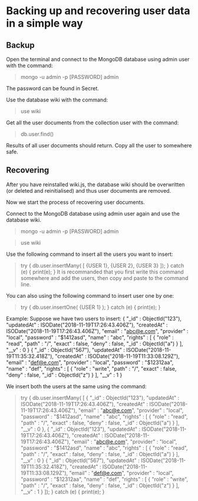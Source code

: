 # Backing up and recovering user data in a simple way

## Backup
Open the terminal and connect to the MongoDB database using admin user with the command:
>mongo -u admin -p [PASSWORD] admin

The password can be found in Secret.

Use the database wiki with the command:
> use wiki

Get all the user documents from the collection user with the command:
> db.user.find()

Results of all user documents should return. Copy all the user to somewhere safe.

## Recovering
After you have reinstalled wiki.js, the database wiki should be overwritten (or deleted and reinitialised) and thus user documents are removed.

Now we start the process of recovering user documents.

Connect to the MongoDB database using admin user again and use the database wiki.
> mongo -u admin -p [PASSWORD] admin

> use wiki

Use the following command to insert all the users you want to insert:
> try { db.user.insertMany( [ {USER 1}, {USER 2}, {USER 3} ]); } catch (e) { print(e); }
It is recommanded that you first write this command somewhere and add the users, then copy and paste to the command line.

You can also using the following command to insert user one by one:
> try { db.user.insertOne( {USER 1} ); } catch (e) { print(e); }

Example:
Suppose we have two users to insert:
{ "_id" : ObjectId("123"), "updatedAt" : ISODate("2018-11-19T17:26:43.406Z"), "createdAt" : ISODate("2018-11-19T17:26:43.406Z"), "email" : "abc@e.com", "provider" : "local", "password" : "$1412asd", "name" : "abc", "rights" : [ { "role" : "read", "path" : "/", "exact" : false, "deny" : false, "_id" : ObjectId("a") } ], "__v" : 0 }
{ "_id" : ObjectId("567"), "updatedAt" : ISODate("2018-11-19T11:35:32.418Z"), "createdAt" : ISODate("2018-11-19T11:33:08.129Z"), "email" : "def@e.com", "provider" : "local", "password" : "$12312aa", "name" : "def", "rights" : [ { "role" : "write", "path" : "/", "exact" : false, "deny" : false, "_id" : ObjectId("z") } ], "__v" : 1 }

We insert both the users at the same using the command:
> try { db.user.insertMany( [ { "_id" : ObjectId("123"), "updatedAt" : ISODate("2018-11-19T17:26:43.406Z"), "createdAt" : ISODate("2018-11-19T17:26:43.406Z"), "email" : "abc@e.com", "provider" : "local", "password" : "$1412asd", "name" : "abc", "rights" : [ { "role" : "read", "path" : "/", "exact" : false, "deny" : false, "_id" : ObjectId("a") } ], "__v" : 0 }, { "_id" : ObjectId("123"), "updatedAt" : ISODate("2018-11-19T17:26:43.406Z"), "createdAt" : ISODate("2018-11-19T17:26:43.406Z"), "email" : "abc@e.com", "provider" : "local", "password" : "$1412asd", "name" : "abc", "rights" : [ { "role" : "read", "path" : "/", "exact" : false, "deny" : false, "_id" : ObjectId("a") } ], "__v" : 0 }
{ "_id" : ObjectId("567"), "updatedAt" : ISODate("2018-11-19T11:35:32.418Z"), "createdAt" : ISODate("2018-11-19T11:33:08.129Z"), "email" : "def@e.com", "provider" : "local", "password" : "$12312aa", "name" : "def", "rights" : [ { "role" : "write", "path" : "/", "exact" : false, "deny" : false, "_id" : ObjectId("z") } ], "__v" : 1 } ]); } catch (e) { print(e); }


